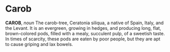 # Carob

**CAROB**, _noun_ The carob-tree, Ceratonia siliqua, a native of Spain, Italy, and the Levant. It is an evergreen, growing in hedges, and producing long, flat, brown-colored pods, filled with a mealy, succulent pulp, of a sweetish taste. In times of scarcity, these pods are eaten by poor people, but they are apt to cause griping and lax bowels.